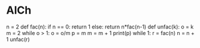 # AlCh
n = 2
def fac(n):
    if n == 0:
        return 1
    else:
        return n*fac(n-1)
def unfac(k):
    o = k
    m = 2
    while o > 1:
        o = o/m
        p = m
        m = m + 1
    print(p)
while 1:
    r = fac(n)
    n = n + 1
    unfac(r)
